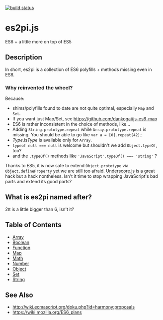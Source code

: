 [![build status](https://secure.travis-ci.org/dankogai/js-es2pi.png)](http://travis-ci.org/dankogai/js-es2pi)

es2pi.js
========

ES6 + a little more on top of ES5

Description
-----------

In short, es2pi is a collection of ES6 polyfills + methods missing even in ES6.

### Why reinvented the wheel?

Because:

+ shims/polyfills found to date are not quite optimal, especially `Map` and `Set`.
 + If you want just Map/Set, see https://github.com/dankogai/js-es6-map 
+ ES6 is rather inconsistent in the choice of methods, like...
 + Adding `String.prototype.repeat` while `Array.prototype.repeat` is missing.
   You should be able to go like `var a = [0].repeat(42);`
 + *Type*.is*Type* is available only for `Array`.
 + `typeof null === null` is welcome but shouldn't we add `Object.typeOf`, too?
 + and the `.typeOf()` methods like `'JavaScript'.typeOf() === 'string'` ?

Thanks to ES5, it is now safe to extend `Object.prototype` via `Object.defineProperty` yet we are still too afraid.  [Underscore.js] is a great hack but a hack nontheless.  Isn't it time to stop wrapping JavaScript's bad parts and extend its good parts?

[Underscore.js]: http://underscorejs.org.

## What is es2pi named after?

2π is a little bigger than 6, isn't it?

Table of Contents
-----------------

+ [Array]
+ [Boolean]
+ [Function]
+ [Map]
+ [Math]
+ [Number]
+ [Object]
+ [Set]
+ [String]
 

[Array]:        doc/Array.md
[Boolean]:      doc/Boolean.md
[Function]:     doc/Function.md
[Map]:          doc/Map.md
[Math]:         doc/Math.md
[Number]:       doc/Number.md
[Object]:       doc/Object.md
[Set]:          doc/Set.md
[String]:       doc/String.md

See Also
--------

+ http://wiki.ecmascript.org/doku.php?id=harmony:proposals
+ https://wiki.mozilla.org/ES6_plans
